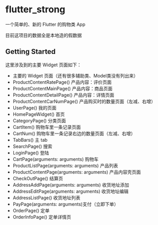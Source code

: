 # flutter_strong

一个简单的、新的 Flutter 的购物类 App

目前这项目的数据全是本地造的假数据

## Getting Started

这里涉及到的主要 Widget 页面如下：

 * 主要的 Widget 页面（还有很多辅助类、Model类没有列出来）
 * ProductContentRatePage() 产品内容：评价页面
 * ProductContentMainPage() 产品内容：商品页面
 * ProductContentDetailPage() 产品内容：详情页面
 * ProductContentCarNumPage() 产品购买时的数量页面（左减、右增）
 * UserPage() 我的页面
 * HomePageWidget() 首页
 * CategoryPage() 分类页面
 * CartItem() 购物车里一条记录页面
 * CartNum() 购物车里一条记录右边的数量页面（左减、右增）
 * TabBars() 主 tab
 * SearchPage() 搜索
 * LoginPage() 登陆
 * CartPage(arguments: arguments)  购物车
 * ProductListPage(arguments: arguments) 产品列表
 * ProductContentPage(arguments: arguments) 产品内容壳页面
 * CheckOutPage() 结算页
 * AddressAddPage(arguments: arguments) 收货地址添加
 * AddressEditPage(arguments: arguments) 收货地址编辑
 * AddressListPage() 收货地址列表
 * PayPage(arguments: arguments)支付（立即下单）
 * OrderPage() 定单
 * OrderInfoPage() 定单详情页

 